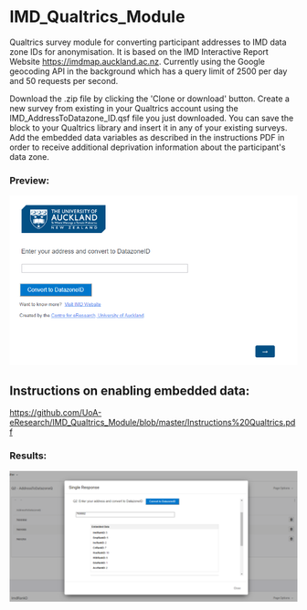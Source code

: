 # IMD_Qualtrics_Module

Qualtrics survey module for converting participant addresses to IMD data zone IDs for anonymisation. It is based on the IMD Interactive Report Website https://imdmap.auckland.ac.nz. Currently using the Google geocoding API in the background which has a query limit of 2500 per day and 50 requests per second.

Download the .zip file by clicking the 'Clone or download' button. Create a new survey from existing in your Qualtrics account using the IMD_AddressToDatazone_ID.qsf file you just downloaded. You can save the block to your Qualtrics library and insert it in any of your existing surveys. Add the embedded data variables as described in the instructions PDF in order to receive additional deprivation information about the participant's data zone.

### Preview:
![Preview](https://github.com/UoA-eResearch/IMD_Qualtrics_Module/blob/master/Preview.PNG)

## Instructions on enabling embedded data: ##
https://github.com/UoA-eResearch/IMD_Qualtrics_Module/blob/master/Instructions%20Qualtrics.pdf

### Results:
![Results](https://github.com/UoA-eResearch/IMD_Qualtrics_Module/blob/master/Results.PNG)

